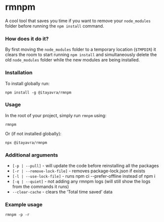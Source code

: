 # rmnpm
A cool tool that saves you time if you want to remove your `node_modules` folder before running the ```npm install``` command.
 
 
### How does it do it?
By first moving the `node_modules` folder to a temporary location (`$TMPDIR`) it clears the room to start running `npm install` and simultaneously delete the old `node_modules` folder while the new modules are being installed.


### Installation
To install globally run:
```
npm install -g @itayavra/rmnpm
```


### Usage
In the root of your project, simply run `rmnpm` using:
```
rmnpm
```

Or (if not installed globally):
```
npx @itayavra/rmnpm
```


### Additional arguments
* `[-p | --pull]` - will update the code before reinstalling all the packages
* `[-r | --remove-lock-file]` - removes package-lock.json if exists
* `[-l | --use-lock-file]` - runs npm ci --prefer-offline instead of npm i
* `[-q | --quiet]` - not adding any rmnpm logs (will still show the logs from the commands it runs)
* `--clear-cache` - clears the ‘Total time saved’ data

### Example usage
```
rmnpm -p -r
```
